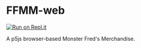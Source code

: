 # FFMM-web

[![Run on Repl.it](https://repl.it/badge/github/mulch-est/MFM-web)](https://repl.it/github/mulch-est/MFM-web)

A p5js browser-based Monster Fred's Merchandise.
